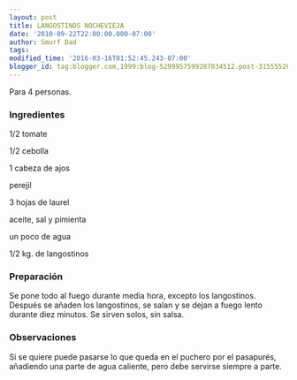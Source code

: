 ```yaml
---
layout: post
title: LANGOSTINOS NOCHEVIEJA
date: '2010-09-22T22:00:00.000-07:00'
author: Smurf Dad
tags: 
modified_time: '2016-03-16T01:52:45.243-07:00'
blogger_id: tag:blogger.com,1999:blog-5299957599287034512.post-3155552647060778263
---
```


Para 4 personas.

<h3>Ingredientes</h3>

1/2 tomate

1/2 cebolla

1 cabeza de ajos

perejil

3 hojas de laurel

aceite, sal y pimienta

un poco de agua

1/2 kg. de langostinos

<h3>Preparación</h3>

Se pone todo al fuego durante media hora, excepto los langostinos. Después se añaden los langostinos, se salan y se dejan a fuego lento durante diez minutos. Se sirven solos, sin salsa.

<h3>Observaciones</h3>

Si se quiere puede pasarse lo que queda en el puchero por el pasapurés, añadiendo una parte de agua caliente, pero debe servirse siempre a parte.

